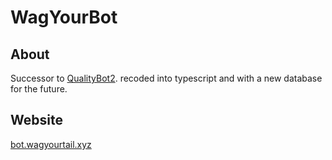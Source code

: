 # WagYourBot
## About
Successor to [QualityBot2](https://github.com/wagyourtail/QualityBot2). recoded into typescript and with a new database for the future.

## Website
[bot.wagyourtail.xyz](https://bot.wagyourtail.xyz)